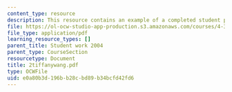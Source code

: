 ```yaml
---
content_type: resource
description: This resource contains an example of a completed student project.
file: https://ol-ocw-studio-app-production.s3.amazonaws.com/courses/4-301-introduction-to-the-visual-arts-spring-2007/e0a80b3d196bb28cbd89b34bcfd42fd6_2tiffanywang.pdf
file_type: application/pdf
learning_resource_types: []
parent_title: Student work 2004
parent_type: CourseSection
resourcetype: Document
title: 2tiffanywang.pdf
type: OCWFile
uid: e0a80b3d-196b-b28c-bd89-b34bcfd42fd6
---
```

